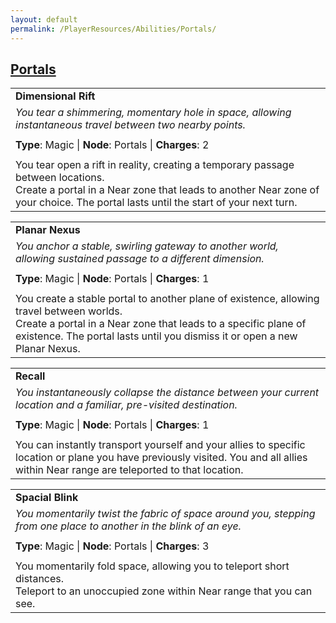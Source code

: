 ```yaml
---
layout: default
permalink: /PlayerResources/Abilities/Portals/
---
```

## [Portals](#Portals)

|                                                                                                                                                            |
| :--------------------------------------------------------------------------------------------------------- |
| **Dimensional Rift** |
| *You tear a shimmering, momentary hole in space, allowing instantaneous travel between two nearby points.* |
| |
| **Type**: Magic \| **Node**: Portals \| **Charges**: 2 |
| |
| You tear open a rift in reality, creating a temporary passage between locations.<br>Create a portal in a Near zone that leads to another Near zone of your choice. The portal lasts until the start of your next turn. |

|                                                                                                                                                            |
| :--------------------------------------------------------------------------------------------------------- |
| **Planar Nexus** |
| *You anchor a stable, swirling gateway to another world, allowing sustained passage to a different dimension.* |
| |
| **Type**: Magic \| **Node**: Portals \| **Charges**: 1 |
| |
| You create a stable portal to another plane of existence, allowing travel between worlds.<br>Create a portal in a Near zone that leads to a specific plane of existence. The portal lasts until you dismiss it or open a new Planar Nexus. |

|                                                                                                                                                            |
| :--------------------------------------------------------------------------------------------------------- |
| **Recall** |
| *You instantaneously collapse the distance between your current location and a familiar, pre-visited destination.* |
| |
| **Type**: Magic \| **Node**: Portals \| **Charges**: 1 |
| |
| You can instantly transport yourself and your allies to specific location or plane you have previously visited. You and all allies within Near range are teleported to that location. |

|                                                                                                                                                            |
| :--------------------------------------------------------------------------------------------------------- |
| **Spacial Blink** |
| *You momentarily twist the fabric of space around you, stepping from one place to another in the blink of an eye.* |
| |
| **Type**: Magic \| **Node**: Portals \| **Charges**: 3 |
| |
| You momentarily fold space, allowing you to teleport short distances.<br>Teleport to an unoccupied zone within Near range that you can see. |